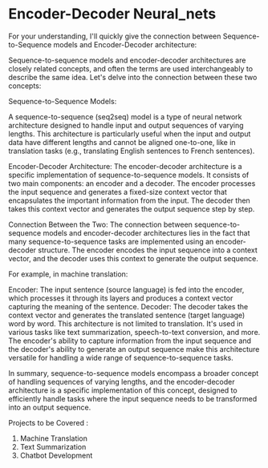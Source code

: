 # Encoder-Decoder Neural_nets

For your understanding, I'll quickly give the connection between Sequence-to-Sequence models and Encoder-Decoder architecture:

Sequence-to-sequence models and encoder-decoder architectures are closely related concepts, and often the terms are used interchangeably to describe the same idea. Let's delve into the connection between these two concepts:

Sequence-to-Sequence Models:

A sequence-to-sequence (seq2seq) model is a type of neural network architecture designed to handle input and output sequences of varying lengths. This architecture is particularly useful when the input and output data have different lengths and cannot be aligned one-to-one, like in translation tasks (e.g., translating English sentences to French sentences).


Encoder-Decoder Architecture:
The encoder-decoder architecture is a specific implementation of sequence-to-sequence models. It consists of two main components: an encoder and a decoder. The encoder processes the input sequence and generates a fixed-size context vector that encapsulates the important information from the input. The decoder then takes this context vector and generates the output sequence step by step.

Connection Between the Two:
The connection between sequence-to-sequence models and encoder-decoder architectures lies in the fact that many sequence-to-sequence tasks are implemented using an encoder-decoder structure. The encoder encodes the input sequence into a context vector, and the decoder uses this context to generate the output sequence.

For example, in machine translation:

Encoder: The input sentence (source language) is fed into the encoder, which processes it through its layers and produces a context vector capturing the meaning of the sentence.
Decoder: The decoder takes the context vector and generates the translated sentence (target language) word by word.
This architecture is not limited to translation. It's used in various tasks like text summarization, speech-to-text conversion, and more. The encoder's ability to capture information from the input sequence and the decoder's ability to generate an output sequence make this architecture versatile for handling a wide range of sequence-to-sequence tasks.

In summary, sequence-to-sequence models encompass a broader concept of handling sequences of varying lengths, and the encoder-decoder architecture is a specific implementation of this concept, designed to efficiently handle tasks where the input sequence needs to be transformed into an output sequence.







Projects to be Covered :

1. Machine Translation
2. Text Summarization
3. Chatbot Development



